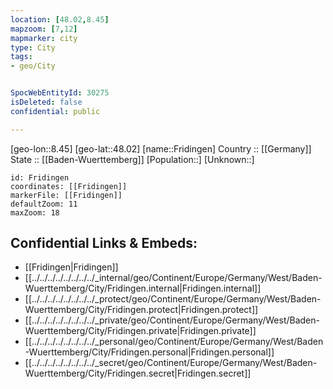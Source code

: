 ```yaml
---
location: [48.02,8.45] 
mapzoom: [7,12] 
mapmarker: city 
type: City
tags:
- geo/City


SpocWebEntityId: 30275
isDeleted: false
confidential: public

---
```

[geo-lon::8.45] 
[geo-lat::48.02] 
[name::Fridingen] 
Country :: [[Germany]]  
State :: [[Baden-Wuerttemberg]] 
[Population::] 
[Unknown::] 


```leaflet
id: Fridingen
coordinates: [[Fridingen]] 
markerFile: [[Fridingen]] 
defaultZoom: 11 
maxZoom: 18
```


## Confidential Links & Embeds: 
- [[Fridingen|Fridingen]]  
- [[../../../../../../../../_internal/geo/Continent/Europe/Germany/West/Baden-Wuerttemberg/City/Fridingen.internal|Fridingen.internal]] 
- [[../../../../../../../../_protect/geo/Continent/Europe/Germany/West/Baden-Wuerttemberg/City/Fridingen.protect|Fridingen.protect]] 
- [[../../../../../../../../_private/geo/Continent/Europe/Germany/West/Baden-Wuerttemberg/City/Fridingen.private|Fridingen.private]] 
- [[../../../../../../../../_personal/geo/Continent/Europe/Germany/West/Baden-Wuerttemberg/City/Fridingen.personal|Fridingen.personal]] 
- [[../../../../../../../../_secret/geo/Continent/Europe/Germany/West/Baden-Wuerttemberg/City/Fridingen.secret|Fridingen.secret]] 
